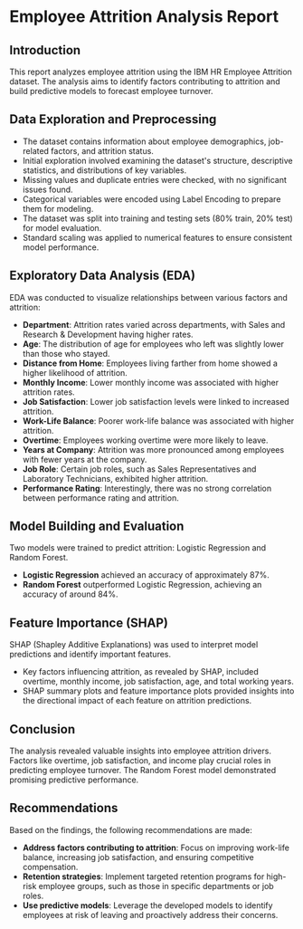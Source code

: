 # Employee Attrition Analysis Report

## Introduction
This report analyzes employee attrition using the IBM HR Employee Attrition dataset. The analysis aims to identify factors contributing to attrition and build predictive models to forecast employee turnover.

## Data Exploration and Preprocessing
- The dataset contains information about employee demographics, job-related factors, and attrition status.
- Initial exploration involved examining the dataset's structure, descriptive statistics, and distributions of key variables.
- Missing values and duplicate entries were checked, with no significant issues found.
- Categorical variables were encoded using Label Encoding to prepare them for modeling.
- The dataset was split into training and testing sets (80% train, 20% test) for model evaluation.
- Standard scaling was applied to numerical features to ensure consistent model performance.

## Exploratory Data Analysis (EDA)
EDA was conducted to visualize relationships between various factors and attrition:
- **Department**: Attrition rates varied across departments, with Sales and Research & Development having higher rates.
- **Age**: The distribution of age for employees who left was slightly lower than those who stayed.
- **Distance from Home**: Employees living farther from home showed a higher likelihood of attrition.
- **Monthly Income**: Lower monthly income was associated with higher attrition rates.
- **Job Satisfaction**: Lower job satisfaction levels were linked to increased attrition.
- **Work-Life Balance**: Poorer work-life balance was associated with higher attrition.
- **Overtime**: Employees working overtime were more likely to leave.
- **Years at Company**: Attrition was more pronounced among employees with fewer years at the company.
- **Job Role**: Certain job roles, such as Sales Representatives and Laboratory Technicians, exhibited higher attrition.
- **Performance Rating**: Interestingly, there was no strong correlation between performance rating and attrition.

## Model Building and Evaluation
Two models were trained to predict attrition: Logistic Regression and Random Forest.
- **Logistic Regression** achieved an accuracy of approximately 87%.
- **Random Forest** outperformed Logistic Regression, achieving an accuracy of around 84%.

## Feature Importance (SHAP)
SHAP (Shapley Additive Explanations) was used to interpret model predictions and identify important features.
- Key factors influencing attrition, as revealed by SHAP, included overtime, monthly income, job satisfaction, age, and total working years.
- SHAP summary plots and feature importance plots provided insights into the directional impact of each feature on attrition predictions.

## Conclusion
The analysis revealed valuable insights into employee attrition drivers. Factors like overtime, job satisfaction, and income play crucial roles in predicting employee turnover. The Random Forest model demonstrated promising predictive performance.

## Recommendations
Based on the findings, the following recommendations are made:
- **Address factors contributing to attrition**: Focus on improving work-life balance, increasing job satisfaction, and ensuring competitive compensation.
- **Retention strategies**: Implement targeted retention programs for high-risk employee groups, such as those in specific departments or job roles.
- **Use predictive models**: Leverage the developed models to identify employees at risk of leaving and proactively address their concerns.
